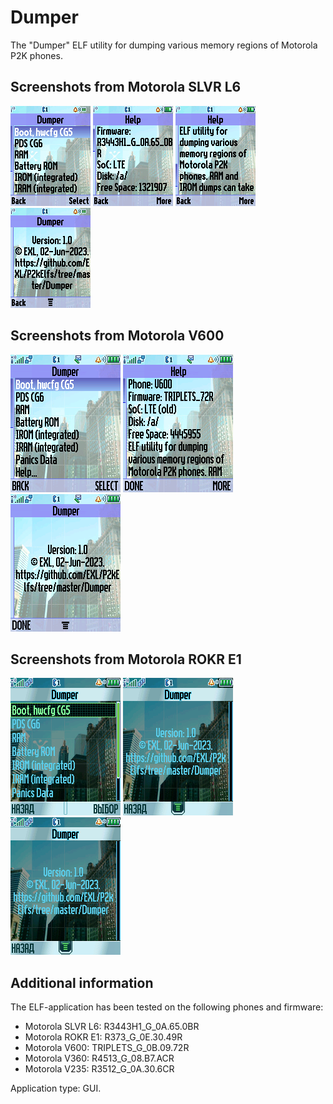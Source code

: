 Dumper
======

The "Dumper" ELF utility for dumping various memory regions of Motorola P2K phones.

## Screenshots from Motorola SLVR L6

![Screenshot 1 of Dumper from Motorola SLVR L6](../images/Screenshot_Dumper_L6_1.png) ![Screenshot 2 of Dumper from Motorola SLVR L6](../images/Screenshot_Dumper_L6_2.png) ![Screenshot 3 of Dumper from Motorola SLVR L6](../images/Screenshot_Dumper_L6_3.png) ![Screenshot 4 of Dumper from Motorola SLVR L6](../images/Screenshot_Dumper_L6_4.png)

## Screenshots from Motorola V600

![Screenshot 1 of Dumper from Motorola V600](../images/Screenshot_Dumper_V600_1.png) ![Screenshot 2 of Dumper from Motorola V600](../images/Screenshot_Dumper_V600_2.png) ![Screenshot 3 of Dumper from Motorola V600](../images/Screenshot_Dumper_V600_3.png)

## Screenshots from Motorola ROKR E1

![Screenshot 1 of Dumper from Motorola ROKR E1](../images/Screenshot_Dumper_E1_1.png) ![Screenshot 3 of Dumper from Motorola ROKR E1](../images/Screenshot_Dumper_E1_3.png) ![Screenshot 3 of Dumper from Motorola ROKR E1](../images/Screenshot_Dumper_E1_3.png)

## Additional information

The ELF-application has been tested on the following phones and firmware:

* Motorola SLVR L6: R3443H1_G_0A.65.0BR
* Motorola ROKR E1: R373_G_0E.30.49R
* Motorola V600: TRIPLETS_G_0B.09.72R
* Motorola V360: R4513_G_08.B7.ACR
* Motorola V235: R3512_G_0A.30.6CR

Application type: GUI.
